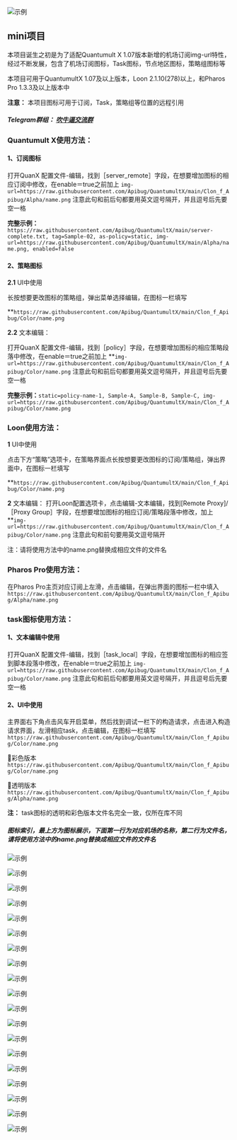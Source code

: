 

![示例](https://raw.githubusercontent.com/Apibug/QuantumultX/main/Icon/mini/头部.png)

## mini项目

本项目诞生之初是为了适配Quantumult X 1.07版本新增的机场订阅img-url特性，经过不断发展，包含了机场订阅图标，Task图标，节点地区图标，策略组图标等

本项目可用于QuantumultX 1.07及以上版本，Loon 2.1.10(278)以上，和Pharos Pro 1.3.3及以上版本中

**注意：** 本项目图标可用于订阅，Task，策略组等位置的远程引用

##### Telegram群组： [吹牛逼交流群](https://t.me/apibugcn)

### Quantumult X使用方法：

####  1、订阅图标
  
  打开QuanX 配置文件-编辑，找到［server_remote］字段，在想要增加图标的相应订阅中修改，在enable＝true之前加上
  `img-url=https://raw.githubusercontent.com/Apibug/QuantumultX/main/Clon_f_Apibug/Alpha/name.png`
  注意此句和前后句都要用英文逗号隔开，并且逗号后先要空一格
  

  **完整示例：**`https://raw.githubusercontent.com/Apibug/QuantumultX/main/server-complete.txt, tag=Sample-02, as-policy=static, img-url=https://raw.githubusercontent.com/Apibug/QuantumultX/main/Alpha/name.png, enabled=false`

####  2、策略图标
  
  **2.1** UI中使用
  
  长按想要更改图标的策略组，弹出菜单选择编辑，在图标一栏填写 

**`https://raw.githubusercontent.com/Apibug/QuantumultX/main/Clon_f_Apibug/Color/name.png`
  
  **2.2** 文本编辑：
  
  打开QuanX 配置文件-编辑，找到［policy］字段，在想要增加图标的相应策略段落中修改，在enable＝true之前加上 
  **`img-url=https://raw.githubusercontent.com/Apibug/QuantumultX/main/Clon_f_Apibug/Color/name.png`  注意此句和前后句都要用英文逗号隔开，并且逗号后先要空一格

  **完整示例：**`static=policy-name-1, Sample-A, Sample-B, Sample-C, img-url=https://raw.githubusercontent.com/Apibug/QuantumultX/main/Clon_f_Apibug/Color/name.png`

### Loon使用方法：

  **1** UI中使用
  
  点击下方“策略”选项卡，在策略界面点长按想要更改图标的订阅/策略组，弹出界面中，在图标一栏填写 

  **`https://raw.githubusercontent.com/Apibug/QuantumultX/main/Clon_f_Apibug/Color/name.png`


  **2** 文本编辑：
  打开Loon配置选项卡，点击编辑-文本编辑，找到[Remote Proxy]/［Proxy Group］字段，在想要增加图标的相应订阅/策略段落中修改，加上 **`img-url=https://raw.githubusercontent.com/Apibug/QuantumultX/main/Clon_f_Apibug/Color/name.png`  注意此句和前句要用英文逗号隔开

注：请将使用方法中的name.png替换成相应文件的文件名

### Pharos Pro使用方法：

  在Pharos Pro主页对应订阅上左滑，点击编辑，在弹出界面的图标一栏中填入 `https://raw.githubusercontent.com/Apibug/QuantumultX/main/Clon_f_Apibug/Alpha/name.png`
  
### task图标使用方法：

####  1、文本编辑中使用
打开QuanX 配置文件-编辑，找到［task_local］字段，在想要增加图标的相应签到脚本段落中修改，在enable＝true之前加上 `img-url=https://raw.githubusercontent.com/Apibug/QuantumultX/main/Clon_f_Apibug/Color/name.png` 注意此句和前后句都要用英文逗号隔开，并且逗号后先要空一格

####  2、UI中使用
主界面右下角点击风车开启菜单，然后找到调试一栏下的构造请求，点击进入构造请求界面，左滑相应task，点击编辑，在图标一栏填写 `https://raw.githubusercontent.com/Apibug/QuantumultX/main/Clon_f_Apibug/Color/name.png`

🔘彩色版本 `https://raw.githubusercontent.com/Apibug/QuantumultX/main/Clon_f_Apibug/Color/name.png`

🔘透明版本 `https://raw.githubusercontent.com/Apibug/QuantumultX/main/Clon_f_Apibug/Alpha/name.png`

  **注：** task图标的透明和彩色版本文件名完全一致，仅所在库不同

##### 图标索引，最上方为图标展示，下面第一行为对应机场的名称，第二行为文件名，请将使用方法中的name.png替换成相应文件的文件名

![示例](https://raw.githubusercontent.com/Apibug/QuantumultX/main/Icon/mini/机场.png)

![示例](https://raw.githubusercontent.com/Apibug/QuantumultX/main/Icon/mini/模板1.png)

![示例](https://raw.githubusercontent.com/Apibug/QuantumultX/main/Icon/mini/模板2.jpg)

![示例](https://raw.githubusercontent.com/Apibug/QuantumultX/main/Icon/mini/模板3.jpg)

![示例](https://raw.githubusercontent.com/Apibug/QuantumultX/main/Icon/mini/模板4.jpg)

![示例](https://raw.githubusercontent.com/Apibug/QuantumultX/main/Icon/mini/模板5.jpg)

![示例](https://raw.githubusercontent.com/Apibug/QuantumultX/main/Icon/mini/策略.png)

![示例](https://raw.githubusercontent.com/Apibug/QuantumultX/main/Icon/mini/策略1.png)

![示例](https://raw.githubusercontent.com/Apibug/QuantumultX/main/Icon/mini/策略2.png)

![示例](https://raw.githubusercontent.com/Apibug/QuantumultX/main/Icon/mini/地区.png)

![示例](https://raw.githubusercontent.com/Apibug/QuantumultX/main/Icon/mini/地区1.png)

![示例](https://raw.githubusercontent.com/Apibug/QuantumultX/main/Icon/mini/Task.png)

![示例](https://raw.githubusercontent.com/Apibug/QuantumultX/main/Icon/mini/-1.jpg)

![示例](https://raw.githubusercontent.com/Apibug/QuantumultX/main/Icon/mini/-2.jpg)

![示例](https://raw.githubusercontent.com/Apibug/QuantumultX/main/Icon/mini/-3.jpg)

![示例](https://raw.githubusercontent.com/Apibug/QuantumultX/main/Icon/mini/-4.jpg)

![示例](https://raw.githubusercontent.com/Apibug/QuantumultX/main/Icon/mini/-5.jpg)

![示例](https://raw.githubusercontent.com/Apibug/QuantumultX/main/Icon/mini/-6.jpg)

![示例](https://raw.githubusercontent.com/Apibug/QuantumultX/main/Icon/mini/-7.jpg)

